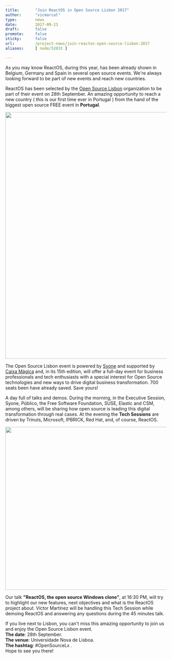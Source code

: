 ```yaml
---
title:       "Join ReactOS in Open Source Lisbon 2017"
author:      "vicmarcal"
type:        news
date:        2017-09-23
draft:       false
promote:     false
sticky:      false
url:         /project-news/join-reactos-open-source-lisbon-2017
aliases:     [ node/52033 ]

---
```


<p>As you may know ReactOS, during this year, has been already shown in Belgium, Germany and Spain in several open source events. We're always looking forward to be part of new events and reach new countries.</p>
<p> ReactOS has been selected by the <a href="http://www.opensourcelisbon.com" target="_blank">Open Source Lisbon</a> organization to be part of their event on 28th September. An amazing opportunity to reach a new country ( this is our first time ever in Portugal ) from the hand of the biggest open source FREE event in <b>Portugal</b>. </p>
<p style="text-align:center"><img src="/sites/default/files/imagepicker/14095/openexpo.jpg" alt="Image"  class="imgp_img" width="1349" height="767" /></p>
<p> The Open Source Lisbon event is powered by <a href="www.syone.com" target="_blank">Syone</a> and supported by <a href="http://caixamagica.pt" target="_blank">Caixa Mágica</a> and, in its 15th edition, will offer a full-day event for business professionals and tech enthusiasts with a special interest for Open Source technologies and new ways to drive digital business transformation. 700 seats been have already saved. Save yours!</p>
<p> A day full of talks and demos. During the morning, in the Executive Session, Syone, Público, the Free Software Foundation, SUSE, Elastic and CSM, among others, will be sharing how open source is leading this digital transformation through real cases. At the evening the <b>Tech Sessions</b> are driven by Trinuts, Microsoft, IPBRICK, Red Hat, and, of course, ReactOS. </p>
<p style="text-align:center"><img src="/sites/default/files/imagepicker/14095/talk.jpg" alt="Image"  class="imgp_img" width="1095" height="507" /></p>
<p>Our talk <b>"ReactOS, the open source Windows clone"</b>, at 16:30 PM, will try to highlight our new features, next objectives and what is the ReactOS project about. Víctor Martínez will be handling this Tech Session while demoing ReactOS and answering any questions during the 45 minutes talk. </p>
<p>If you live next to Lisbon, you can't miss this amazing opportunity to join us and enjoy the Open Source Lisbon event. <br/><b>The date</b>: 28th September. <br/><b>The venue</b>: Universidade Nova de Lisboa. <br/><b>The hashtag</b>: #OpenSourceLx . <br/>Hope to see you there! </p>


